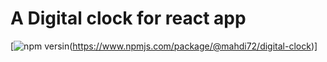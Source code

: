 # A Digital clock for react app
[![npm versin](https://img.shields.io/npm/v/mahdi72/digital-clock)(https://www.npmjs.com/package/@mahdi72/digital-clock)]